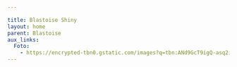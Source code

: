 ```yaml
---

title: Blastoise Shiny
layout: home
parent: Blastoise
aux_links:
  Foto:
    - https://encrypted-tbn0.gstatic.com/images?q=tbn:ANd9GcT9igQ-asq2ikhHXv9_sWK04qexy1T5mO059g&s
---
```

